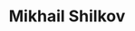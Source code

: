 ---
title: Mikhail Shilkov
description: AI agent specialist building Pulumi Neo. Technical lead for autonomous coding agents, LLM integration, and production AI systems. 1M+ blog views, 35K+ Stack Overflow reputation.
type: about
images: [hireme.png]
---
